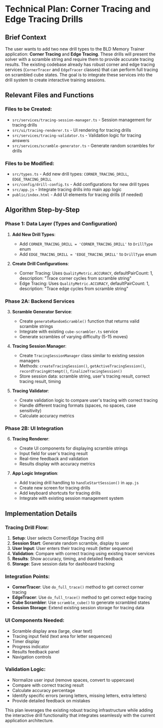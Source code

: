 # Technical Plan: Corner Tracing and Edge Tracing Drills

## Brief Context

The user wants to add two new drill types to the BLD Memory Trainer application: **Corner Tracing** and **Edge Tracing**. These drills will present the solver with a scramble string and require them to provide accurate tracing results. The existing codebase already has robust corner and edge tracing services (`CornerTracer` and `EdgeTracer` classes) that can perform full tracing on scrambled cube states. The goal is to integrate these services into the drill system to create interactive training sessions.

## Relevant Files and Functions

### Files to be Created:
- `src/services/tracing-session-manager.ts` - Session management for tracing drills
- `src/ui/tracing-renderer.ts` - UI rendering for tracing drills  
- `src/services/tracing-validator.ts` - Validation logic for tracing answers
- `src/services/scramble-generator.ts` - Generate random scrambles for drills

### Files to be Modified:
- `src/types.ts` - Add new drill types: `CORNER_TRACING_DRILL`, `EDGE_TRACING_DRILL`
- `src/config/drill-config.ts` - Add configurations for new drill types
- `src/app.js` - Integrate tracing drills into main app logic
- `public/index.html` - Add UI elements for tracing drills (if needed)

## Algorithm Step-by-Step

### Phase 1: Data Layer (Types and Configuration)

1. **Add New Drill Types**:
   - Add `CORNER_TRACING_DRILL = 'CORNER_TRACING_DRILL'` to `DrillType` enum
   - Add `EDGE_TRACING_DRILL = 'EDGE_TRACING_DRILL'` to `DrillType` enum

2. **Create Drill Configurations**:
   - Corner Tracing: Uses `QualityMetric.ACCURACY`, defaultPairCount: 1, description: "Trace corner cycles from scramble string"
   - Edge Tracing: Uses `QualityMetric.ACCURACY`, defaultPairCount: 1, description: "Trace edge cycles from scramble string"

### Phase 2A: Backend Services

3. **Scramble Generator Service**:
   - Create `generateRandomScramble()` function that returns valid scramble strings
   - Integrate with existing `cube-scrambler.ts` service
   - Generate scrambles of varying difficulty (5-15 moves)

4. **Tracing Session Manager**:
   - Create `TracingSessionManager` class similar to existing session managers
   - Methods: `createTracingSession()`, `getActiveTracingSession()`, `recordTracingAttempt()`, `finalizeTracingSession()`
   - Store session data: scramble string, user's tracing result, correct tracing result, timing

5. **Tracing Validator**:
   - Create validation logic to compare user's tracing with correct tracing
   - Handle different tracing formats (spaces, no spaces, case sensitivity)
   - Calculate accuracy metrics

### Phase 2B: UI Integration

6. **Tracing Renderer**:
   - Create UI components for displaying scramble strings
   - Input field for user's tracing result
   - Real-time feedback and validation
   - Results display with accuracy metrics

7. **App Logic Integration**:
   - Add tracing drill handling to `handleStartSession()` in `app.js`
   - Create new screen for tracing drills
   - Add keyboard shortcuts for tracing drills
   - Integrate with existing session management system

## Implementation Details

### Tracing Drill Flow:
1. **Setup**: User selects Corner/Edge Tracing drill
2. **Session Start**: Generate random scramble, display to user
3. **User Input**: User enters their tracing result (letter sequence)
4. **Validation**: Compare with correct tracing using existing tracer services
5. **Results**: Show accuracy, timing, and detailed feedback
6. **Storage**: Save session data for dashboard tracking

### Integration Points:
- **CornerTracer**: Use `do_full_trace()` method to get correct corner tracing
- **EdgeTracer**: Use `do_full_trace()` method to get correct edge tracing  
- **Cube Scrambler**: Use `scramble_cube()` to generate scrambled states
- **Session Storage**: Extend existing session storage for tracing data

### UI Components Needed:
- Scramble display area (large, clear text)
- Tracing input field (text area for letter sequences)
- Timer display
- Progress indicator
- Results feedback panel
- Navigation controls

### Validation Logic:
- Normalize user input (remove spaces, convert to uppercase)
- Compare with correct tracing result
- Calculate accuracy percentage
- Identify specific errors (wrong letters, missing letters, extra letters)
- Provide detailed feedback on mistakes

This plan leverages the existing robust tracing infrastructure while adding the interactive drill functionality that integrates seamlessly with the current application architecture.
